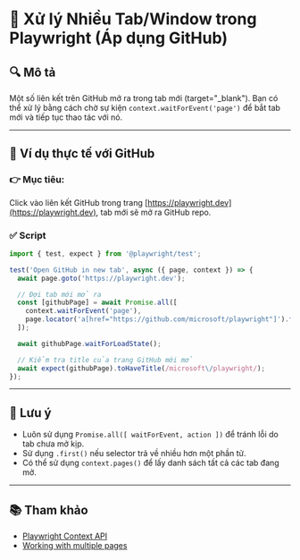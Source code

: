 
# 🧭 Xử lý Nhiều Tab/Window trong Playwright (Áp dụng GitHub)

## 🔍 Mô tả

Một số liên kết trên GitHub mở ra trong tab mới (target="_blank"). Bạn có thể xử lý bằng cách chờ sự kiện `context.waitForEvent('page')` để bắt tab mới và tiếp tục thao tác với nó.

---

## 🧪 Ví dụ thực tế với GitHub

### 👉 Mục tiêu:
Click vào liên kết GitHub trong trang [https://playwright.dev](https://playwright.dev), tab mới sẽ mở ra GitHub repo.

### ✅ Script

```ts
import { test, expect } from '@playwright/test';

test('Open GitHub in new tab', async ({ page, context }) => {
  await page.goto('https://playwright.dev');

  // Đợi tab mới mở ra
  const [githubPage] = await Promise.all([
    context.waitForEvent('page'),
    page.locator('a[href="https://github.com/microsoft/playwright"]').first().click()
  ]);

  await githubPage.waitForLoadState();

  // Kiểm tra title của trang GitHub mới mở
  await expect(githubPage).toHaveTitle(/microsoft\/playwright/);
});
```

---

## 📝 Lưu ý

- Luôn sử dụng `Promise.all([ waitForEvent, action ])` để tránh lỗi do tab chưa mở kịp.
- Sử dụng `.first()` nếu selector trả về nhiều hơn một phần tử.
- Có thể sử dụng `context.pages()` để lấy danh sách tất cả các tab đang mở.

---

## 📚 Tham khảo

- [Playwright Context API](https://playwright.dev/docs/api/class-browsercontext)
- [Working with multiple pages](https://playwright.dev/docs/pages#handling-new-pages)
